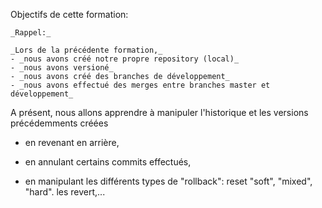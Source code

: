
Objectifs de cette formation:

```
_Rappel:_

_Lors de la précédente formation,_
- _nous avons créé notre propre repository (local)_
- _nous avons versioné_
- _nous avons créé des branches de développement_
- _nous avons effectué des merges entre branches master et développement_
```




A présent, nous allons apprendre à manipuler l'historique et les versions précédemments créées

- en revenant en arrière, 

- en annulant certains commits effectués,

- en manipulant les différents types de "rollback":
    reset "soft", "mixed", "hard". 
    les revert,...

